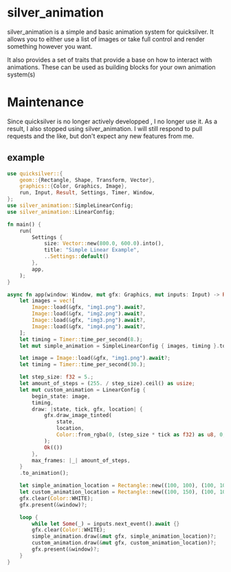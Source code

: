 # silver_animation
silver_animation is a simple and basic animation system for quicksilver.
It allows you to either use a list of images or take full control and render something however you want.

It also provides a set of traits that provide a base on how to interact with animations. These can be used as building blocks for your own animation system(s)

# Maintenance

Since quicksilver is no longer actively developped , I no longer use it. As a result, I also stopped using silver_animation. I will still respond to pull requests and the like, but don't expect any new features from me.

## example
```rust
use quicksilver::{
    geom::{Rectangle, Shape, Transform, Vector},
    graphics::{Color, Graphics, Image},
    run, Input, Result, Settings, Timer, Window,
};
use silver_animation::SimpleLinearConfig;
use silver_animation::LinearConfig;

fn main() {
    run(
        Settings {
            size: Vector::new(800.0, 600.0).into(),
            title: "Simple Linear Example",
            ..Settings::default()
        },
        app,
    );
}

async fn app(window: Window, mut gfx: Graphics, mut inputs: Input) -> Result<()> {
    let images = vec![
        Image::load(&gfx, "img1.png").await?,
        Image::load(&gfx, "img2.png").await?,
        Image::load(&gfx, "img3.png").await?,
        Image::load(&gfx, "img4.png").await?,
    ];
    let timing = Timer::time_per_second(8.);
    let mut simple_animation = SimpleLinearConfig { images, timing }.to_animation();

    let image = Image::load(&gfx, "img1.png").await?;
    let timing = Timer::time_per_second(30.);

    let step_size: f32 = 5.;
    let amount_of_steps = (255. / step_size).ceil() as usize;
    let mut custom_animation = LinearConfig {
        begin_state: image,
        timing,
        draw: |state, tick, gfx, location| {
            gfx.draw_image_tinted(
                state,
                location,
                Color::from_rgba(0, (step_size * tick as f32) as u8, 0, 1.0),
            );
            Ok(())
        },
        max_frames: |_| amount_of_steps,
    }
    .to_animation();

    let simple_animation_location = Rectangle::new((100, 100), (100, 100));
    let custom_animation_location = Rectangle::new((100, 150), (100, 100));
    gfx.clear(Color::WHITE);
    gfx.present(&window)?;

    loop {
        while let Some(_) = inputs.next_event().await {}
        gfx.clear(Color::WHITE);
        simple_animation.draw(&mut gfx, simple_animation_location)?;
        custom_animation.draw(&mut gfx, custom_animation_location)?;
        gfx.present(&window)?;
    }
}
```
